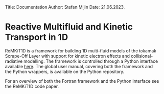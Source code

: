 Title: Documentation
Author: Stefan Mijin
Date: 21.06.2023.

# **Re**active **M**ultifluid and **Ki**netic **T**ransport in **1D**

ReMKiT1D is a framework for building 1D multi-fluid models of the tokamak Scrape-Off Layer with support for kinetic electron effects and collisional-radiative modelling. The framework is controlled through a Python interface available [here](https://github.com/ukaea/ReMKiT1D-Python). The global user manual, covering both the framework and the Python wrappers, is available on the Python repository. 

For an overview of both the Fortran framework and the Python interface see the ReMKiT1D code paper.
